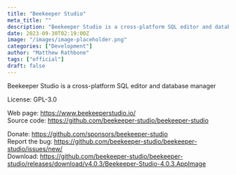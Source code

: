 ```yaml
---
title: "Beekeeper Studio"
meta_title: ""
description: "Beekeeper Studio is a cross-platform SQL editor and database manager"
date: 2023-09-30T02:19:00Z
image: "/images/image-placeholder.png"
categories: ["Development"]
author: "Matthew Rathbone"
tags: ["official"]
draft: false
---
```


Beekeeper Studio is a cross-platform SQL editor and database manager

License: GPL-3.0

Web page: https://www.beekeeperstudio.io/  
Source code: https://github.com/beekeeper-studio/beekeeper-studio  

Donate: https://github.com/sponsors/beekeeper-studio  
Report the bug: https://github.com/beekeeper-studio/beekeeper-studio/issues/new/  
Download: https://github.com/beekeeper-studio/beekeeper-studio/releases/download/v4.0.3/Beekeeper-Studio-4.0.3.AppImage
